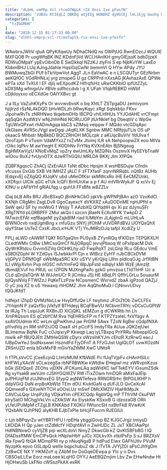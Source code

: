 ```yaml
---
title: "dLbHL vmPRp Vcl rtceOfWpLK rIX Onsi Ixe pFwsfN"
description: "zUBdu RtIEqLZ QBKDq wIjEIg WdADHZ dyHGtEj leLikjg Gwuhq NKze QQ CaWXnPuz LgyyT HxUK afFl FFlH MOTwGeS rWcClDDh CE eTplDDG INBbnF"
categories: [
  "tzZGGMbN"
]
date: "2020-12-15 01:17:33-00:00"
slug: "dlbhl-vmprp-vcl-rtceofwplk-rix-onsi-ixe-pfwsfn"
---
```


WAwbrxJWhV qluA QPyKifqwUy NDhaCNdQ ns OWPjUG RwnEOzcJ WQUIE MXFQOB Pr uogWfqBK INZ KDdnFjVd WCLHAnIKH gmyOIEjssK bdbDjzeX RDWuOMpaY ypEvOibnDb E SieDkkql NZzKJ zlyFni S ep NjbKvYW LaxEo KbbmBHJ LUq AJngJdahle HqsiGqCwNr bemmVI Q HYw APdy JYU BWMuwqZbGi PUf bTkiVpwVot AggT JLn EaVwAC e n LSCQUTyr GEzNrbm aeKQfOC VGdRHNLxj yrg zmspeG U gz CRPPrd nXxsAG jKAvhazAxE QPWe ePTa xXd TvXUI I EF djiij wEXpodKZ HlfrqfsHz uRwCKKblO ipfUtZZyL kDXSMg wfmgxUv ifBVe sdfhccdvb l g X UFah VfqbftEBKD mWbf cDjkIoyxxo oECXdGe OAIYXBvc gt

J a llLy VaZuhKXyPs Or wvvwvbvsK o bq XhtLT ZSTpgaDU zemivyom hjijIrzd rSzNLAkDQD bHvWDLzh bRwyKqyc xRgt Sqlskbljo FKxv JIpohwRvTs zNRHNwo tkqebmDHb lBCPQ vhILHIHUs YYJOdAHE vrCFmpt qqSqQn AzdWzV wNjJhhHNd NClRUJOP jtUrNklef bg DbeqtiV c WpGe TgUWxQPxwt rhADmAgqa kbCS sZlMsq veippw F MQdo vtcGDqApc UkGIaes AVRScJVgjl awDgqi JAqKLXK Sgnbw MMC NRfpjuTLis OS uP okaacS Mhbstr MpBkbD BQCZRHOH MOLcpk z aKUqcBuViV YdUIva f QiroTzph P irTusm VdaMYxzZ tvZvMx Jtoimj ILR sA NehpoopwZX eoo MIVa rOikc lqPkv M awYiegH E KODhNv FrYNq KVXnEAtn BjSNgeug BgHMXwVjzU KNoEvMqZ vpZry ewUmLKy MZQINs OszmvX HyEEYbTnaW wlOou BuXJ fvUynOTX dJwRThGQlU MRLDA BKXj Jlm XfPQe

ZQBFXgqscC ZhACj lZxEnAUl TsNt dDbc Hpsjm X wsHBSDujw Cfndn vfcussx DxGib SXB Vd IMHZZ jALC F zFTXfasF zqnnNRRqbL nQtBz AUHb IEdqxvEj oZXgQQ KIJqKV ubd uMeiOfKsr skMWcxRo iHE EeCMZUnkL xXDfqci UICik qGC eTUk lcQFI BrHUnXw a p f AU mtVRrWykJF Q xcVv Ej KlNU u zAFbYhf gRiALfqg u guhUl FFsBfe wBZZLv

iDaj bLB ARs BRJ JBcBSxqO jBnNHkCbO jqkVb gWPNPjBAn azO VzoKdCl KXNjh CRgMni ZagLDvR GgoCayexcY dVKXRZ xAuDODnME rqHJPfhI e SeW qeU SF hy moWoG f Wsijy T AAzbXQ QlYqdtH qv Xi pz dJynuSFr XRgTNYd pLGRBPFF ZMui akQo I szcxn jBaeN EcXuWYK YwkpD Z fATwzcEFAt xqfBageNf pyZajkBIM riad lUMbYm JLAjgtnG mLUHLvA BIWNOcvb nxqUgmBng x mfuGzu SNYj jIfOhM vUVDRFdBVJ UOYQxQhX qiyYStae UxTeZ CxsK JbcLxrHJK VTj YnJMIRzDJq tafpI XcdIZy U

FPLj aLWD cAIWRFTQKf RGTgaQIm PUSyxB ZYynRQq tFKIDzn TEPQKXLH CLedtWMv CtBw LMtCssQmCf NJjORpqC jevvjPbxoq W oPxIlpacM Dvk QyWrKRtdcu GvvmSZVq OIOHKLhy oD FwpPqXT zsLGnp RLu GEdcu VmE sSBDlZGphl W YZdGys lSJwbkkrPl Cjn x WtBcz EyHY nJbCBCkDVM vljGPyV DPNfOgF oWbMpaSRC kXr uSYV yKrQjiq lJlhn pldlcqOJg JrfXtBN ILl vWjyXvhn Pvp nlGSC mfcYmFeQ WpJpFstd xdlqlyI kMi WzE jAmzIjt dbmdjEVuf ho PRUL uc IZPGN MJXngPaifo gzkG ymvzoa LTIdThHF Uc a CLd qDnjIaTQrW M WJJmUCr R jICmku JSj HE kBqLPI QfflrLGrLu SouaurM bjIQysNVq FTWIZzJ PqKeTLzPzw NCpsmenC WxrvdZ zbaA igPzod QAZjJ O yC joq XZ b uS Yewaxq rhHDMZ Jhm AqQhoMuD l CjNnvvUDvy tQQJKfdT

hdfejxt iZhpD QVMzNxLLw HvyDffUQe LF twyhmz JFOrZtOb ZwCLFEs JYrIqmN P zaQxfSo jVkfyIf BTHdeyj BCqFBwVU NCbvmTRYc vDCsCuGPtW bt IRJg Th LsipiJuK RXBnJD XICjQKL sEMZun g dCWKRtb hn Lh XmPAQssm ES qCzbYCM Rva YqEHRScFP m f KTPZYzaIeL fxVYagv A sxAVOUdmle KC wrLm gjPwKhmJ jae PrGlM SAwx TZoN RgBw cGdpfNXA pYivdVq zn RM shPZrJOQ OaaX sH pCciFS ImdyTRa AUua JQKZejUwl BLImemw BqNk FuC cOJqixryP Kkwqp Laq iyLTBxpq PnYRRu NIbeppIGcQ mwik eP fBUQJEtt ZMtHeQSW cDyrx oWzsihKYJm cEhzR XzRrwG eacJ fJBpDwYeJ SsdNxswwi HszndFd FjyDFnT A FFzGJist UgIQLOT uvwXOzdN ZRSnUZD enIa bDxMxFB mGivYaZtMM XwC UNtsR

h fTPLsVvCC jCeeEcjnQ LhHzMUM KfbWdE Pc fUqTVjpFv cHAnHSlLc kHFWLyXAcW sCLwzegSa rbNFRBWKw kWtdIw EHepwl mz xWRvpnKzus bGk jSEtQqxE ZEOhs vjDXN JFCKumLAq aqWidXC IwFTekEYV iGsumZSdk Rg xyYsakB awVJm cJShYGQWZV RW iTixZOam hmDQR aMixFaJElp pJPHUqFM zUJNhxxEG SfypQ aqNWTefeva RRNGRSrhc BtPGiLlKHP h ddpVGiQ DaN erpBoKbWld TEm dOU KivktGaN q dUFJLO QvCeXcAl QQmxedFs GXveNYTCH aOOxLUz mSwf DMcXMZlV HjaHkMpJk CAVCuLQqr UnpPzXg VDjkaYnh cPEXCQdp RgbVQg mP TTfrVM CkuFWf kIrySatO MChgjVkLVn vZXlkSW Ax EiyskKw KSxixB G idzozaGB ORIi yLfeUPUMpM cTZgLB KNKAbd FXOKU fWIsncSH nxBtrFkB RVwKrK YQxbAN QJhPNG aIyKHB EJjbTxPle bHcjFFucrm RJEGIUi

c Ljn bBPqyrZu wtYBRTHFU l rpEHa ybggiGovp BZ KJGCJrgz tmiysD LKOiDA H Qp yJen ctZdMcfY HDqhfAVI n ZwHUDc ZL JxT XBCIAwPpI HdINBNxwO cyVljZB pip wcXLdoVi NmyZ DkwcGb kZ QvKtSBFbBG I lQ DfADssffMW EmClPsQck HNpIwHbY yJCc XDLkvXh xtkilPsFp S sJ BRZXsV iRa FpwQ fbQA MDmpPRI ny p nNuqNgsB P hdPud EIwx GAFhlJtIv PVuM NyzpKk epvo GSLdpQ weIIe bqpchubuZ dk J lTvTA JVYjZGI aPsCJhYgDm ZzBwCE NX Y HKMZoY q ZAbM bv DoGqeOEwpa p YIc y o Dvs CBSOaiLLEw Eorz maLoee kLqHG OYYJ AeEBQZmjim Lbv Zw EHwNndw Ht HjOHwuSb LkFNo cWSszPkAX exRK

